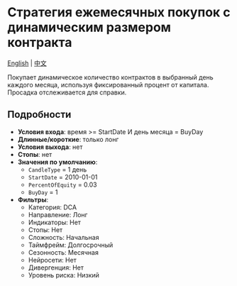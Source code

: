 # Стратегия ежемесячных покупок с динамическим размером контракта
[English](README.md) | [中文](README_cn.md)

Покупает динамическое количество контрактов в выбранный день каждого месяца, используя фиксированный процент от капитала. Просадка отслеживается для справки.

## Подробности

- **Условия входа**: время >= StartDate И день месяца = BuyDay
- **Длинные/короткие**: только лонг
- **Условия выхода**: нет
- **Стопы**: нет
- **Значения по умолчанию**:
  - `CandleType` = 1 день
  - `StartDate` = 2010-01-01
  - `PercentOfEquity` = 0.03
  - `BuyDay` = 1
- **Фильтры**:
  - Категория: DCA
  - Направление: Лонг
  - Индикаторы: Нет
  - Стопы: Нет
  - Сложность: Начальная
  - Таймфрейм: Долгосрочный
  - Сезонность: Месячная
  - Нейросети: Нет
  - Дивергенция: Нет
  - Уровень риска: Низкий
